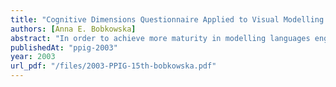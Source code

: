 ```yaml
---
title: "Cognitive Dimensions Questionnaire Applied to Visual Modelling Language Evaluation - a Case Study"
authors: [Anna E. Bobkowska]
abstract: "In order to achieve more maturity in modelling languages engineering, effective methods of visual modelling language evaluation are required. There is growing understanding of human factors’ impact on the quality of results and thus cognitive perspective seems to be a good frame of reference for evaluation. In the paper, a case study of applying Cognitive Dimensions Questionnaire for visual modelling language evaluation is presented. Discussion of cognitive dimensions in context of its proposed use, analysis of the filled in questionnaires and responders’ opinions about the method as well as cross-comparison between set of cognitive dimensions and a set of criteria for visual modelling languages are described. Conclusions suggest need of customisation of the questionnaire with special focus on precision."
publishedAt: "ppig-2003"
year: 2003
url_pdf: "/files/2003-PPIG-15th-bobkowska.pdf"
---
```

